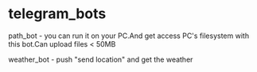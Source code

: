# telegram_bots
path_bot - you can run it on your PC.And get access PC's filesystem with this bot.Can upload files < 50MB

weather_bot - push "send location" and get the weather
